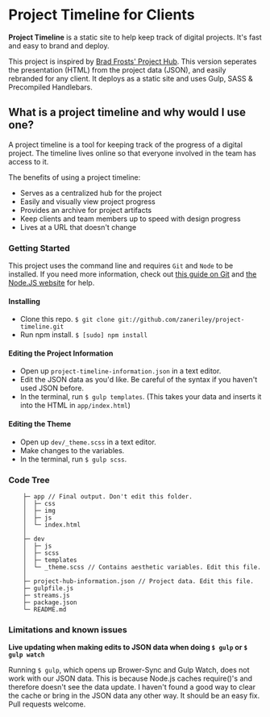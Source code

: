 # Project Timeline for Clients

**Project Timeline** is a static site to help keep track of digital projects. It's fast and easy to brand and deploy. 

This project is inspired by [Brad Frosts' Project Hub](https://github.com/bradfrost/project-hub). This version seperates the presentation (HTML) from the project data (JSON), and easily rebranded for any client. It deploys as a static site and uses Gulp, SASS & Precompiled Handlebars.

## What is a project timeline and why would I use one?

A project timeline is a tool for keeping track of the progress of a digital project. The timeline lives online so that everyone involved in the team has access to it.

The benefits of using a project timeline:

- Serves as a centralized hub for the project
- Easily and visually view project progress
- Provides an archive for project artifacts
- Keep clients and team members up to speed with design progress
- Lives at a URL that doesn't change

### **Getting Started**

This project uses the command line and requires `Git` and `Node` to be installed. If you need more information, check out [this guide on Git](http://git-scm.com/book/en/Getting-Started-Installing-Git) and [the Node.JS website](http://nodejs.org/) for help. 
#### Installing

- Clone this repo. `$ git clone git://github.com/zaneriley/project-timeline.git`
- Run npm install. `$ [sudo] npm install`

#### Editing the Project Information

- Open up `project-timeline-information.json` in a text editor.
- Edit the JSON data as you'd like. Be careful of the syntax if you haven't used JSON before.
- In the terminal, run `$ gulp templates`. (This takes your data and inserts it into the HTML in `app/index.html`)

#### Editing the Theme

- Open up `dev/_theme.scss` in a text editor.
- Make changes to the variables. 
- In the terminal, run `$ gulp scss`. 

### Code Tree
```
    ├─ app // Final output. Don't edit this folder.
    │  ├─ css
    │  ├─ img
    │  ├─ js
    │  └─ index.html
    │
    ├─ dev
    │  ├─ js
    │  ├─ scss
    │  ├─ templates
    │  └─ _theme.scss // Contains aesthetic variables. Edit this file.
    │
    ├─ project-hub-information.json // Project data. Edit this file.
    ├─ gulpfile.js
    ├─ streams.js
    ├─ package.json
    └─ README.md
```
    
### Limitations and known issues

**Live updating when making edits to JSON data when doing `$ gulp` or `$ gulp watch`**

Running `$ gulp`, which opens up Brower-Sync and Gulp Watch, does not work with our JSON data. This is because Node.js caches require()'s and therefore doesn't see the data update. I haven't found a good way to clear the cache or bring in the JSON data any other way. It should be an easy fix. Pull requests welcome.

